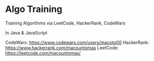 # Algo Training 

Training Algorithms via LeetCode, HackerRank, CodeWars

In Java & JavaScript

CodeWars: https://www.codewars.com/users/macoto00
HackerRank: https://www.hackerrank.com/macountomas
LeetCode: https://leetcode.com/macountomas/
